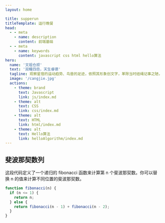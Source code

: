 ```yaml
---
layout: home

title: supperun
titleTemplate: 运行晚餐
head:
  - - meta
    - name: description
      content: 前端基础
  - - meta
    - name: keywords
      content: javascript css html hello算法
hero:
  name: '文祖仓颉'
  text: '双瞳四目，天生睿德'
  tagline: 观察星宿的运动趋势、鸟兽的足迹，依照其形象创文字，革除当时结绳记事之陋，开创文明之基，因而被尊奉为“文祖仓颉”。
  image: '/cangjie.jpg'
  actions:
    - theme: brand
      text: Javascript
      link: js/index.md
    - theme: alt
      text: CSS
      link: css/index.md
    - theme: alt
      text: HTML
      link: html/index.md
    - theme: alt
      text: Hello算法
      link: helloAlgorithm/index.md
---
```


## 斐波那契数列

这段代码定义了一个递归的 fibonacci 函数来计算第 n 个斐波那契数。你可以替换 n 的值来计算不同位置的斐波那契数。

```js
function fibonacci(n) {
  if (n <= 1) {
    return n;
  } else {
    return fibonacci(n - 1) + fibonacci(n - 2);
  }
}
```

<style scope>
  .text {
    
  }
</style>
